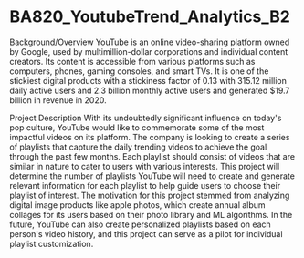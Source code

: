 # BA820_YoutubeTrend_Analytics_B2

Background/Overview
YouTube is an online video-sharing platform owned by Google, used by multimillion-dollar corporations and individual content creators. Its content is accessible from various platforms such as computers, phones, gaming consoles, and smart TVs. It is one of the stickiest digital products with a stickiness factor of 0.13 with 315.12 million daily active users and 2.3 billion monthly active users and generated $19.7 billion in revenue in 2020.


Project Description
With its undoubtedly significant influence on today's pop culture, YouTube would like to commemorate some of the most impactful videos on its platform. The company is looking to create a series of playlists that capture the daily trending videos to achieve the goal through the past few months. Each playlist should consist of videos that are similar in nature to cater to users with various interests. This project will determine the number of playlists YouTube will need to create and generate relevant information for each playlist to help guide users to choose their playlist of interest. The motivation for this project stemmed from analyzing digital image products like apple photos, which create annual album collages for its users based on their photo library and ML algorithms. In the future, YouTube can also create personalized playlists based on each person's video history, and this project can serve as a pilot for individual playlist customization.
